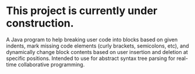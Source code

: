 # This project is currently under construction.
A Java program to help breaking user code into blocks based on given indents, mark missing code elements (curly brackets, semicolons, etc), and dynamically change block contents based on user insertion and deletion at specific positions. Intended to use for abstract syntax tree parsing for real-time collaborative programming.
